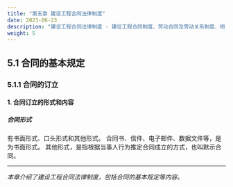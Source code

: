 ```yaml
---
title: "第五章 建设工程合同法律制度"
date: 2023-06-23
description: "建设工程合同法律制度 - 建设工程合同制度、劳动合同及劳动关系制度、相关合同制度"
weight: 5
---
```


## 5.1 合同的基本规定

### 5.1.1 合同的订立

#### 1. 合同订立的形式和内容

##### 合同形式

有书面形式、口头形式和其他形式。
合同书、信件、电子邮件、数据文件等，是为书面形式。
其他形式，是指根据当事人行为推定合同成立的方式，也叫默示合同。

---

*本章介绍了建设工程合同法律制度，包括合同的基本规定等内容。*
